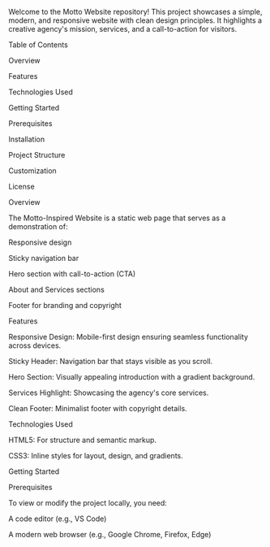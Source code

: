 Welcome to the Motto Website repository! This project showcases a simple, modern, and responsive website with clean design principles. It highlights a creative agency's mission, services, and a call-to-action for visitors.

Table of Contents

Overview

Features

Technologies Used

Getting Started

Prerequisites

Installation

Project Structure

Customization

License

Overview

The Motto-Inspired Website is a static web page that serves as a demonstration of:

Responsive design

Sticky navigation bar

Hero section with call-to-action (CTA)

About and Services sections

Footer for branding and copyright

Features

Responsive Design: Mobile-first design ensuring seamless functionality across devices.

Sticky Header: Navigation bar that stays visible as you scroll.

Hero Section: Visually appealing introduction with a gradient background.

Services Highlight: Showcasing the agency's core services.

Clean Footer: Minimalist footer with copyright details.

Technologies Used

HTML5: For structure and semantic markup.

CSS3: Inline styles for layout, design, and gradients.

Getting Started

Prerequisites

To view or modify the project locally, you need:

A code editor (e.g., VS Code)

A modern web browser (e.g., Google Chrome, Firefox, Edge)
